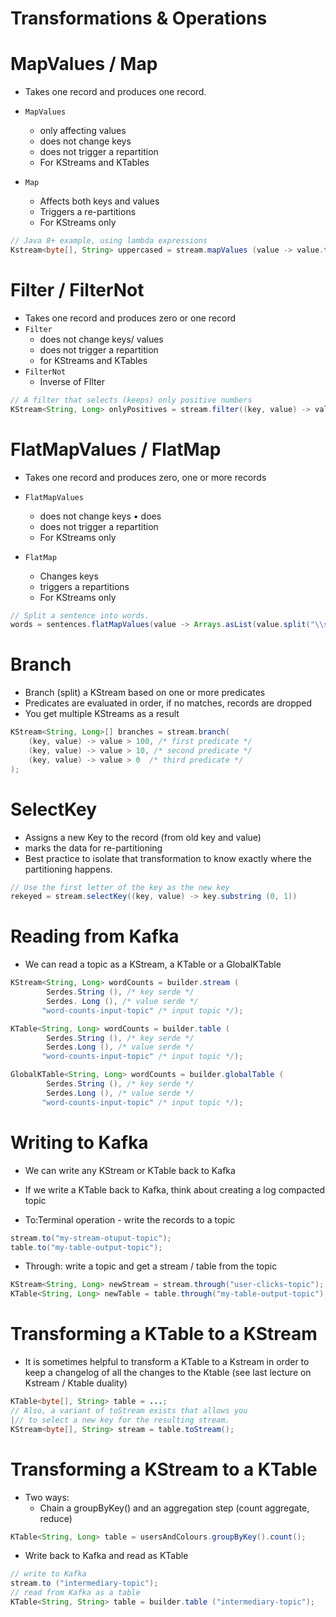 # Transformations & Operations

# MapValues / Map
- Takes one record and produces one record.

- `MapValues`
    - only affecting values
    - does not change keys
    - does not trigger a repartition
    - For KStreams and KTables

- `Map`
    - Affects both keys and values
    - Triggers a re-partitions
    - For KStreams only

```java
// Java 8+ example, using lambda expressions 
Kstream<byte[], String> uppercased = stream.mapValues (value -> value.toUpperCase()); 
```
# Filter / FilterNot
- Takes one record and produces zero or one record
- `Filter`
    - does not change keys/ values
    - does not trigger a repartition
    - for KStreams and KTables
- `FilterNot`
    - Inverse of FIlter

```java
// A filter that selects (keeps) only positive numbers
KStream<String, Long> onlyPositives = stream.filter((key, value) -> value > 0); 
```

# FlatMapValues / FlatMap
- Takes one record and produces zero, one or more records
- `FlatMapValues`
    - does not change keys • does
    - does not trigger a repartition
    - For KStreams only
  
- `FlatMap`
    - Changes keys
    - triggers a repartitions
    - For KStreams only

```java
// Split a sentence into words.
words = sentences.flatMapValues(value -> Arrays.asList(value.split("\\s+")));
```

# Branch

- Branch (split) a KStream based on one or more predicates
- Predicates are evaluated in order, if no matches, records are dropped
- You get multiple KStreams as a result

```java
KStream<String, Long>[] branches = stream.branch(
    (key, value) -> value > 100, /* first predicate */
    (key, value) -> value > 10, /* second predicate */
    (key, value) -> value > 0  /* third predicate */
);
```

# SelectKey 
- Assigns a new Key to the record (from old key and value)
- marks the data for re-partitioning
- Best practice to isolate that transformation to know exactly where
the partitioning happens.
```java
// Use the first letter of the key as the new key
rekeyed = stream.selectKey((key, value) -> key.substring (0, 1))
```

# Reading from Kafka
- We can read a topic as a KStream, a KTable or a GlobalKTable

```java
KStream<String, Long> wordCounts = builder.stream (
        Serdes.String (), /* key serde */
        Serdes. Long (), /* value serde */
       "word-counts-input-topic" /* input topic */);
```

```java
KTable<String, Long> wordCounts = builder.table (
        Serdes.String (), /* key serde */
        Serdes.Long (), /* value serde */
       "word-counts-input-topic" /* input topic */);
```

```java
GlobalKTable<String, Long> wordCounts = builder.globalTable (
        Serdes.String (), /* key serde */
        Serdes.Long (), /* value serde */
       "word-counts-input-topic" /* input topic */);
```

# Writing to Kafka
- We can write any KStream or KTable back to Kafka
- If we write a KTable back to Kafka, think about creating a log compacted topic

- To:Terminal operation - write the records to a topic
```java
stream.to("my-stream-otuput-topic");
table.to("my-table-output-topic");
```
- Through: write a topic and get a stream / table from the topic
```java
KStream<String, Long> newStream = stream.through("user-clicks-topic"); 
KTable<String, Long> newTable = table.through("my-table-output-topic"); 
```

# Transforming a KTable to a KStream

- It is sometimes helpful to transform a KTable to a Kstream in order to keep a changelog of all the changes to the Ktable (see last lecture on Kstream / Ktable duality)

```java
KTable<byte[], String> table = ...;
// Also, a variant of toStream exists that allows you
|// to select a new key for the resulting stream.
KStream<byte[], String> stream = table.toStream();
```

# Transforming a KStream to a KTable

- Two ways:
  - Chain a groupByKey() and an aggregation step (count aggregate, reduce)
```java
KTable<String, Long> table = usersAndColours.groupByKey().count();
```                  
  - Write back to Kafka and read as KTable
```java
// write to Kafka
stream.to ("intermediary-topic");
// read from Kafka as a table
KTable<String, String> table = builder.table ("intermediary-topic");
```